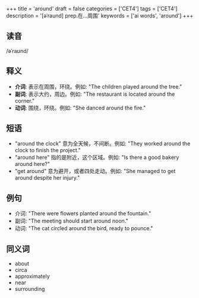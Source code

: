+++
title = 'around'
draft = false
categories = ['CET4']
tags = ['CET4']
description = '[əˈraund] prep.在…周围'
keywords = ['ai words', 'around']
+++

## 读音
/əˈraʊnd/

## 释义
- **介词**: 表示在周围，环绕。例如: "The children played around the tree."
- **副词**: 表示大约，周边。例如: "The restaurant is located around the corner."
- **动词**: 围绕，环绕。例如: "She danced around the fire."

## 短语
- "around the clock" 意为全天候，不间断。例如: "They worked around the clock to finish the project."
- "around here" 指的是附近，这个区域。例如: "Is there a good bakery around here?"
- "get around" 意为避开，或者四处走动。例如: "She managed to get around despite her injury."

## 例句
- 介词: "There were flowers planted around the fountain."
- 副词: "The meeting should start around noon."
- 动词: "The cat circled around the bird, ready to pounce."

## 同义词
- about
- circa
- approximately
- near
- surrounding
